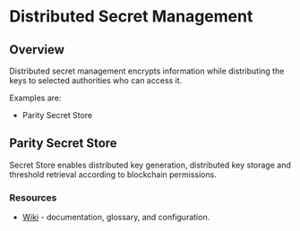 # Distributed Secret Management
## Overview
Distributed secret management encrypts information while distributing the keys to selected authorities who can access it. 

Examples are:

  * Parity Secret Store

## Parity Secret Store
Secret Store enables distributed key generation, distributed key storage and threshold retrieval according to blockchain permissions.

### Resources
* [Wiki](https://wiki.parity.io/Secret-Store) - documentation, glossary, and configuration.
